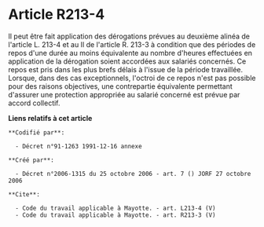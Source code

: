 # Article R213-4

Il peut être fait application des dérogations prévues au deuxième alinéa de l'article L. 213-4 et au II de l'article R. 213-3
à condition que des périodes de repos d'une durée au moins équivalente au nombre d'heures effectuées en application de la
dérogation soient accordées aux salariés concernés. Ce repos est pris dans les plus brefs délais à l'issue de la période
travaillée. Lorsque, dans des cas exceptionnels, l'octroi de ce repos n'est pas possible pour des raisons objectives, une
contrepartie équivalente permettant d'assurer une protection appropriée au salarié concerné est prévue par accord collectif.

**Liens relatifs à cet article**

	**Codifié par**:

	  - Décret n°91-1263 1991-12-16 annexe

	**Créé par**:

	  - Décret n°2006-1315 du 25 octobre 2006 - art. 7 () JORF 27 octobre 2006

	**Cite**:

	  - Code du travail applicable à Mayotte. - art. L213-4 (V)
	  - Code du travail applicable à Mayotte. - art. R213-3 (V)
